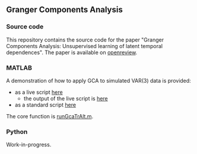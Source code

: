## Granger Components Analysis
### Source code

This repository contains the source code for the paper "Granger Components Analysis: Unsupervised learning of latent temporal dependences". The paper is available on [openreview](https://openreview.net/forum?id=wqIm0Qsgy0).

### MATLAB

A demonstration of how to apply GCA to simulated VAR(3) data is provided:
- as a live script [here](code/matlab/demo_gca.mlx)
  - the output of the live script is [here](code/matlab/demo_gca.pdf)
- as a standard script [here](code/matlab/demo_gca.m)

The core function is [runGcaTrAlt.m](code/matlab/runGcaTrAlt.m).

### Python

Work-in-progress. 

